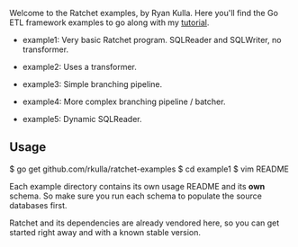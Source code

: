 Welcome to the Ratchet examples, by Ryan Kulla. Here you'll find the Go ETL framework examples
to go along with my [tutorial](rkulla.blogspot.com/2016/01/data-pipeline-and-etl-tasks-in-go-using.html).

* example1: Very basic Ratchet program. SQLReader and SQLWriter, no transformer.

* example2: Uses a transformer.

* example3: Simple branching pipeline.

* example4: More complex branching pipeline / batcher.

* example5: Dynamic SQLReader.

## Usage

   $ go get github.com/rkulla/ratchet-examples
   $ cd example1
   $ vim README  
   
Each example directory contains its own usage README and its **own** schema. 
So make sure you run each schema to populate the source databases first.

Ratchet and its dependencies are already vendored here, so you can get started
right away and with a known stable version.
